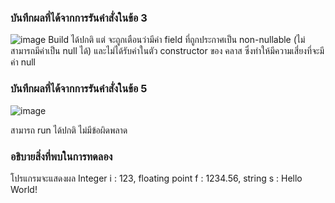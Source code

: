 ### บันทึกผลที่ได้จากการรันคำสั่งในข้อ 3
![image](https://github.com/Chaiyapa/03376836-OOP-2566-Lab-06/assets/144195729/ca016612-7a97-4b20-9fb4-54c19c1f1fb1)
Build ได้ปกติ แต่ จะถูกเตือนว่ามีค่า field ที่ถูกประกาศเป็น non-nullable (ไม่สามารถมีค่าเป็น null ได้) และไม่ได้รับค่าในตัว constructor ของ คลาส ซึ่งทำให้มีความเสี่ยงที่จะมีค่า null
### บันทึกผลที่ได้จากการรันคำสั่งในข้อ 5
![image](https://github.com/Chaiyapa/03376836-OOP-2566-Lab-06/assets/144195729/e8e9fe9f-a799-4c3f-8d44-2981b79245fc)

สามารถ run ได้ปกติ ไม่มีข้อผิดพลาด
### อธิบายสิ่งที่พบในการทดลอง
โปรแกรมจะแสดงผล Integer i : 123, floating point f : 1234.56, string s : Hello World!
